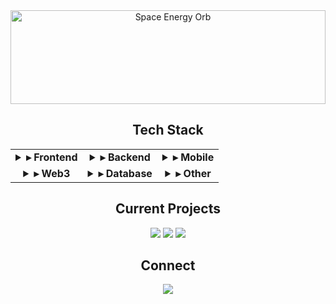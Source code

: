 <div align="center">
  <img src="https://cufummffmtitwhfisrlw.supabase.co/storage/v1/object/public/IMAGES//space-energy-orb-fisidi.gif" alt="Space Energy Orb" width="100%" height="150px" />
</div>

<div align="center">
  <h2>Tech Stack</h2>
  <table>
    <tr>
      <td align="center">
        <details>
          <summary><b>▸ Frontend</b></summary>
          <p>
            <a href="https://www.typescriptlang.org/"><img src="https://img.shields.io/badge/TypeScript-3178C6?style=flat-square&logo=typescript&logoColor=white" /></a>
            <a href="https://nextjs.org/"><img src="https://img.shields.io/badge/Next.js-000000?style=flat-square&logo=next.js&logoColor=white" /></a>
            <a href="https://nuxt.com/"><img src="https://img.shields.io/badge/Nuxt.js-00DC82?style=flat-square&logo=nuxt.js&logoColor=white" /></a>
            <a href="https://reactjs.org/"><img src="https://img.shields.io/badge/React-61DAFB?style=flat-square&logo=react&logoColor=black" /></a>
            <a href="https://vuejs.org/"><img src="https://img.shields.io/badge/Vue-4FC08D?style=flat-square&logo=vue.js&logoColor=white" /></a>
          </p>
        </details>
      </td>
      <td align="center">
        <details>
          <summary><b>▸ Backend</b></summary>
          <p>
            <a href="https://nodejs.org/"><img src="https://img.shields.io/badge/Node.js-339933?style=flat-square&logo=node.js&logoColor=white" /></a>
            <a href="https://www.rust-lang.org/"><img src="https://img.shields.io/badge/Rust-000000?style=flat-square&logo=rust&logoColor=white" /></a>
            <a href="https://golang.org/"><img src="https://img.shields.io/badge/Go-00ADD8?style=flat-square&logo=go&logoColor=white" /></a>
            <a href="https://kotlinlang.org/"><img src="https://img.shields.io/badge/Kotlin-7F52FF?style=flat-square&logo=kotlin&logoColor=white" /></a>
          </p>
        </details>
      </td>
      <td align="center">
        <details>
          <summary><b>▸ Mobile</b></summary>
          <p>
            <a href="https://developer.apple.com/swift/"><img src="https://img.shields.io/badge/Swift-F05138?style=flat-square&logo=swift&logoColor=white" /></a>
            <a href="https://reactnative.dev/"><img src="https://img.shields.io/badge/React_Native-61DAFB?style=flat-square&logo=react&logoColor=black" /></a>
          </p>
        </details>
      </td>
    </tr>
    <tr>
      <td align="center">
        <details>
          <summary><b>▸ Web3</b></summary>
          <p>
            <a href="https://soliditylang.org/"><img src="https://img.shields.io/badge/Solidity-363636?style=flat-square&logo=solidity&logoColor=white" /></a>
            <a href="https://web3js.readthedocs.io/"><img src="https://img.shields.io/badge/Web3.js-F16822?style=flat-square&logo=web3.js&logoColor=white" /></a>
            <a href="https://docs.ethers.org/"><img src="https://img.shields.io/badge/Ethers.js-3C3C3D?style=flat-square&logo=ethereum&logoColor=white" /></a>
          </p>
        </details>
      </td>
      <td align="center">
        <details>
          <summary><b>▸ Database</b></summary>
          <p>
            <a href="https://supabase.com/"><img src="https://img.shields.io/badge/Supabase-3ECF8E?style=flat-square&logo=supabase&logoColor=white" /></a>
            <a href="https://firebase.google.com/"><img src="https://img.shields.io/badge/Firebase-FFCA28?style=flat-square&logo=firebase&logoColor=black" /></a>
            <a href="https://www.postgresql.org/"><img src="https://img.shields.io/badge/PostgreSQL-4169E1?style=flat-square&logo=postgresql&logoColor=white" /></a>
          </p>
        </details>
      </td>
      <td align="center">
        <details>
          <summary><b>▸ Other</b></summary>
          <p>
            <a href="https://developer.chrome.com/docs/extensions/"><img src="https://img.shields.io/badge/Chrome_Extensions-4285F4?style=flat-square&logo=google-chrome&logoColor=white" /></a>
            <a href="https://unity.com/"><img src="https://img.shields.io/badge/Game_Development-ED1C24?style=flat-square&logo=unity&logoColor=white" /></a>
          </p>
        </details>
      </td>
    </tr>
  </table>
</div>

<div align="center">
  <h2>Current Projects</h2>
  <p>
    <a href="https://github.com/joshfisidi/pijin"><img src="https://img.shields.io/badge/pijin-181717?style=for-the-badge&logo=github&logoColor=white" /></a>
    <a href="https://github.com/joshfisidi/blirce"><img src="https://img.shields.io/badge/blirce-181717?style=for-the-badge&logo=github&logoColor=white" /></a>
    <a href="https://github.com/joshfisidi/glyf"><img src="https://img.shields.io/badge/glyf-181717?style=for-the-badge&logo=github&logoColor=white" /></a>
  </p>
</div>

<div align="center">
  <h2>Connect</h2>
  <p>
    <a href="https://x.com/joshfisidi"><img src="https://img.shields.io/badge/@joshfisidi-000000?style=for-the-badge&logo=x&logoColor=white" /></a>
  </p>
</div>
